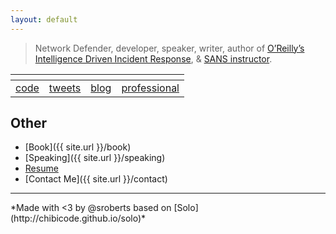 ```yaml
---
layout: default
---
```


> Network Defender, developer, speaker, writer, author of [O’Reilly’s Intelligence Driven Incident Response](http://shop.oreilly.com/product/0636920043614.do), & [SANS instructor](https://www.sans.org/instructors/scott-roberts).

| <i class="fa fa-github" aria-hidden="true"></i> | <i class="fa fa-twitter" aria-hidden="true"></i> | <i class="fa fa-medium" aria-hidden="true"></i> |     <i class="fa fa-linkedin" aria-hidden="true"></i>     |
|:-----------------------------------------------:|:------------------------------------------------:|:-----------------------------------------------:|:---------------------------------------------------------:|
|     [code](https://github.com/sroberts)     |    [tweets](https://twitter.com/sroberts)     |    [blog](https://medium.com/@sroberts)    | [professional](https://www.linkedin.com/in/scottroberts/) |

## Other

- [Book]({{ site.url }}/book)
- [Speaking]({{ site.url }}/speaking)
- [Resume](https://docs.google.com/document/d/1jyLdXNefvK39pUkuRlIQ8dwJskQZOYEVB-IuHbetNIE/edit?usp=sharing)
- [Contact Me]({{ site.url }}/contact)

<hr>
*Made with <3 by @sroberts based on [Solo](http://chibicode.github.io/solo)*
